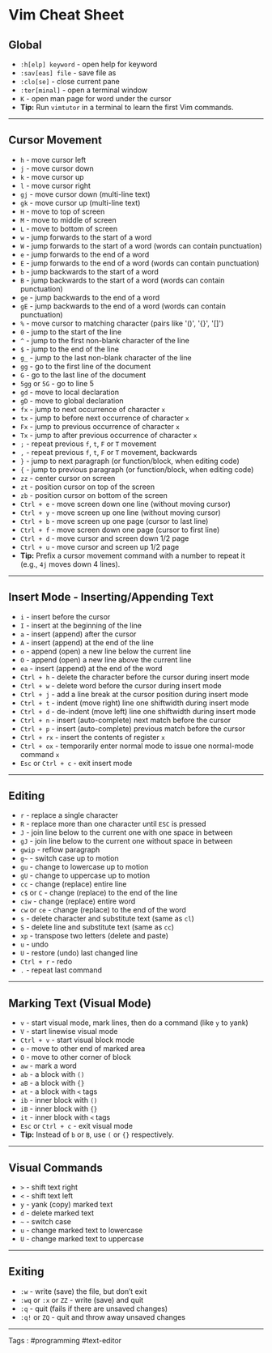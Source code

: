 # Vim Cheat Sheet

## Global
- `:h[elp] keyword` - open help for keyword
- `:sav[eas] file` - save file as
- `:clo[se]` - close current pane
- `:ter[minal]` - open a terminal window
- `K` - open man page for word under the cursor
- **Tip:** Run `vimtutor` in a terminal to learn the first Vim commands.

---

## Cursor Movement
- `h` - move cursor left
- `j` - move cursor down
- `k` - move cursor up
- `l` - move cursor right
- `gj` - move cursor down (multi-line text)
- `gk` - move cursor up (multi-line text)
- `H` - move to top of screen
- `M` - move to middle of screen
- `L` - move to bottom of screen
- `w` - jump forwards to the start of a word
- `W` - jump forwards to the start of a word (words can contain punctuation)
- `e` - jump forwards to the end of a word
- `E` - jump forwards to the end of a word (words can contain punctuation)
- `b` - jump backwards to the start of a word
- `B` - jump backwards to the start of a word (words can contain punctuation)
- `ge` - jump backwards to the end of a word
- `gE` - jump backwards to the end of a word (words can contain punctuation)
- `%` - move cursor to matching character (pairs like '()', '{}', '[]')
- `0` - jump to the start of the line
- `^` - jump to the first non-blank character of the line
- `$` - jump to the end of the line
- `g_` - jump to the last non-blank character of the line
- `gg` - go to the first line of the document
- `G` - go to the last line of the document
- `5gg` or `5G` - go to line 5
- `gd` - move to local declaration
- `gD` - move to global declaration
- `fx` - jump to next occurrence of character `x`
- `tx` - jump to before next occurrence of character `x`
- `Fx` - jump to previous occurrence of character `x`
- `Tx` - jump to after previous occurrence of character `x`
- `;` - repeat previous `f`, `t`, `F` or `T` movement
- `,` - repeat previous `f`, `t`, `F` or `T` movement, backwards
- `}` - jump to next paragraph (or function/block, when editing code)
- `{` - jump to previous paragraph (or function/block, when editing code)
- `zz` - center cursor on screen
- `zt` - position cursor on top of the screen
- `zb` - position cursor on bottom of the screen
- `Ctrl + e` - move screen down one line (without moving cursor)
- `Ctrl + y` - move screen up one line (without moving cursor)
- `Ctrl + b` - move screen up one page (cursor to last line)
- `Ctrl + f` - move screen down one page (cursor to first line)
- `Ctrl + d` - move cursor and screen down 1/2 page
- `Ctrl + u` - move cursor and screen up 1/2 page
- **Tip:** Prefix a cursor movement command with a number to repeat it (e.g., `4j` moves down 4 lines).

---

## Insert Mode - Inserting/Appending Text
- `i` - insert before the cursor
- `I` - insert at the beginning of the line
- `a` - insert (append) after the cursor
- `A` - insert (append) at the end of the line
- `o` - append (open) a new line below the current line
- `O` - append (open) a new line above the current line
- `ea` - insert (append) at the end of the word
- `Ctrl + h` - delete the character before the cursor during insert mode
- `Ctrl + w` - delete word before the cursor during insert mode
- `Ctrl + j` - add a line break at the cursor position during insert mode
- `Ctrl + t` - indent (move right) line one shiftwidth during insert mode
- `Ctrl + d` - de-indent (move left) line one shiftwidth during insert mode
- `Ctrl + n` - insert (auto-complete) next match before the cursor
- `Ctrl + p` - insert (auto-complete) previous match before the cursor
- `Ctrl + rx` - insert the contents of register `x`
- `Ctrl + ox` - temporarily enter normal mode to issue one normal-mode command `x`
- `Esc` or `Ctrl + c` - exit insert mode

---

## Editing
- `r` - replace a single character
- `R` - replace more than one character until `ESC` is pressed
- `J` - join line below to the current one with one space in between
- `gJ` - join line below to the current one without space in between
- `gwip` - reflow paragraph
- `g~` - switch case up to motion
- `gu` - change to lowercase up to motion
- `gU` - change to uppercase up to motion
- `cc` - change (replace) entire line
- `c$` or `C` - change (replace) to the end of the line
- `ciw` - change (replace) entire word
- `cw` or `ce` - change (replace) to the end of the word
- `s` - delete character and substitute text (same as `cl`)
- `S` - delete line and substitute text (same as `cc`)
- `xp` - transpose two letters (delete and paste)
- `u` - undo
- `U` - restore (undo) last changed line
- `Ctrl + r` - redo
- `.` - repeat last command

---

## Marking Text (Visual Mode)
- `v` - start visual mode, mark lines, then do a command (like `y` to yank)
- `V` - start linewise visual mode
- `Ctrl + v` - start visual block mode
- `o` - move to other end of marked area
- `O` - move to other corner of block
- `aw` - mark a word
- `ab` - a block with `()`
- `aB` - a block with `{}` 
- `at` - a block with `<` tags
- `ib` - inner block with `()`
- `iB` - inner block with `{}` 
- `it` - inner block with `<` tags
- `Esc` or `Ctrl + c` - exit visual mode
- **Tip:** Instead of `b` or `B`, use `(` or `{}` respectively.

---

## Visual Commands
- `>` - shift text right
- `<` - shift text left
- `y` - yank (copy) marked text
- `d` - delete marked text
- `~` - switch case
- `u` - change marked text to lowercase
- `U` - change marked text to uppercase

---

## Exiting
- `:w` - write (save) the file, but don’t exit
- `:wq` or `:x` or `ZZ` - write (save) and quit
- `:q` - quit (fails if there are unsaved changes)
- `:q!` or `ZQ` - quit and throw away unsaved changes

____
Tags : #programming #text-editor
